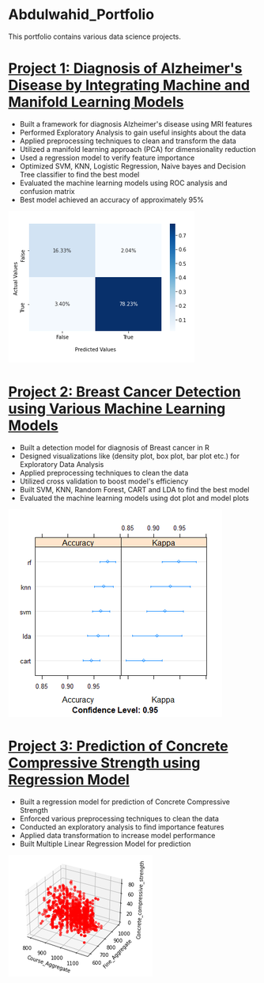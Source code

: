 # Abdulwahid_Portfolio
This portfolio contains various data science projects.
# [Project 1: Diagnosis of Alzheimer's Disease by Integrating Machine and Manifold Learning Models](https://github.com/Abdlwhd/Diagnosis_of_Alzheimer_Disease)
* Built a framework for diagnosis Alzheimer's disease using MRI features
* Performed Exploratory Analysis to gain useful insights about the data
* Applied preprocessing techniques to clean and transform the data
* Utilized a manifold learning approach (PCA) for dimensionality reduction
* Used a regression model to verify feature importance
* Optimized SVM, KNN, Logistic Regression, Naive bayes and Decision Tree classifier to find the best model
* Evaluated the machine learning models using ROC analysis and confusion matrix
* Best model achieved an accuracy of approximately 95%

![CM](imgs/ConfusionP_SVM.PNG)

# [Project 2: Breast Cancer Detection using Various Machine Learning Models](https://github.com/Abdlwhd/Breast_Cancer_Detection)
* Built a detection model for diagnosis of Breast cancer in R
* Designed visualizations like (density plot, box plot, bar plot etc.) for Exploratory Data Analysis
* Applied preprocessing techniques to clean the data
* Utilized cross validation to boost model's efficiency
* Built SVM, KNN, Random Forest, CART and LDA to find the best model
* Evaluated the machine learning models using dot plot and model plots

![CompM](imgs/Compare.png)

# [Project 3: Prediction of Concrete Compressive Strength using Regression Model](https://github.com/Abdlwhd/Concrete_Strength_Prediction)
* Built a regression model for prediction of Concrete Compressive Strength
* Enforced various preprocessing techniques to clean the data
* Conducted an exploratory analysis to find importance features
* Applied data transformation to increase model performance
* Built Multiple Linear Regression Model for prediction

![Scatter](imgs/3D_scatter.PNG)

